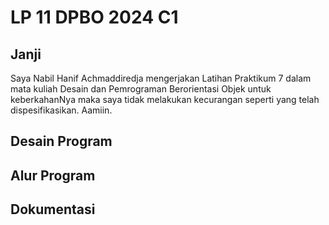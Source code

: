 # LP 11 DPBO 2024 C1

## Janji
Saya Nabil Hanif Achmaddiredja mengerjakan Latihan Praktikum 7 dalam mata kuliah
Desain dan Pemrograman Berorientasi Objek untuk keberkahanNya maka saya tidak melakukan kecurangan
seperti yang telah dispesifikasikan. Aamiin.

## Desain Program

## Alur Program

## Dokumentasi 